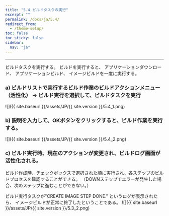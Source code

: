```yaml
---
title: "5.4 ビルドタスクの実行"
excerpt: ""
permalink: /docs/ja/5.4/
redirect_from:
  - /theme-setup/
toc: false
toc_sticky: false
sidebar:
  nav: "ja"
---
```


---
ビルドタスクを実行する。 ビルドを実行すると、 アプリケーションダウンロード、 アプリケーションビルド、 イメージビルドを一度に実行する。

### a\) ビルドリストで実行するビルド作業のビルドアクションメニュー（活性化） → ビルド実行を選択して、ビルドタスクを実行
![]({{ site.baseurl }}/assets/JP/{{ site.version }}/5.4_1.png)

### b\) 説明を入力して、OKボタンをクリックすると、ビルド作業を実行する。
![]({{ site.baseurl }}/assets/JP/{{ site.version }}/5.4_2.png)

### c\) ビルド実行時、現在のアクションが変更され、ビルドログ画面が活性化される。

ビルド作成時、チェックボックスで選択された順に実行され、各ステップのビルドプロセスを確認することができる。
（DOWNステップでエラーが発生した場合、次のステップに進むことができない。）

ビルド実行タスクが"CREATE IMAGE STEP DONE." というログが表示されたら、 イメージビルドが正常に終了したということである。
![]({{ site.baseurl }}/assets/JP/{{ site.version }}/5.3_2.png)

